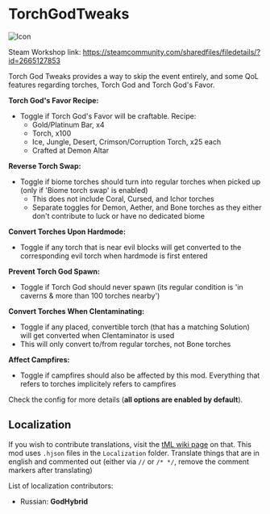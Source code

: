# TorchGodTweaks

![Icon](https://raw.githubusercontent.com/direwolf420/TorchGodTweaks/master/icon.png)

Steam Workshop link: https://steamcommunity.com/sharedfiles/filedetails/?id=2665127853

Torch God Tweaks provides a way to skip the event entirely, and some QoL features regarding torches, Torch God and Torch God's Favor.

**Torch God's Favor Recipe:**
* Toggle if Torch God's Favor will be craftable. Recipe:
    * Gold/Platinum Bar, x4
    * Torch, x100
    * Ice, Jungle, Desert, Crimson/Corruption Torch, x25 each
    * Crafted at Demon Altar

**Reverse Torch Swap:**
* Toggle if biome torches should turn into regular torches when picked up (only if 'Biome torch swap' is enabled)
    * This does not include Coral, Cursed, and Ichor torches
    * Separate toggles for Demon, Aether, and Bone torches as they either don't contribute to luck or have no dedicated biome

**Convert Torches Upon Hardmode:**
* Toggle if any torch that is near evil blocks will get converted to the corresponding evil torch when hardmode is first entered

**Prevent Torch God Spawn:**
* Toggle if Torch God should never spawn (its regular condition is 'in caverns & more than 100 torches nearby')

**Convert Torches When Clentaminating:**
* Toggle if any placed, convertible torch (that has a matching Solution) will get converted when Clentaminator is used
* This will only convert to/from regular torches, not Bone torches

**Affect Campfires:**
* Toggle if campfires should also be affected by this mod. Everything that refers to torches implicitely refers to campfires

Check the config for more details (__all options are enabled by default__).

## Localization
If you wish to contribute translations, visit the [tML wiki page](https://github.com/tModLoader/tModLoader/wiki/Contributing-Localization) on that.
This mod uses `.hjson` files in the `Localization` folder.
Translate things that are in english and commented out (either via `//` or `/* */`, remove the comment markers after translating)

List of localization contributors:
* Russian: **GodHybrid**